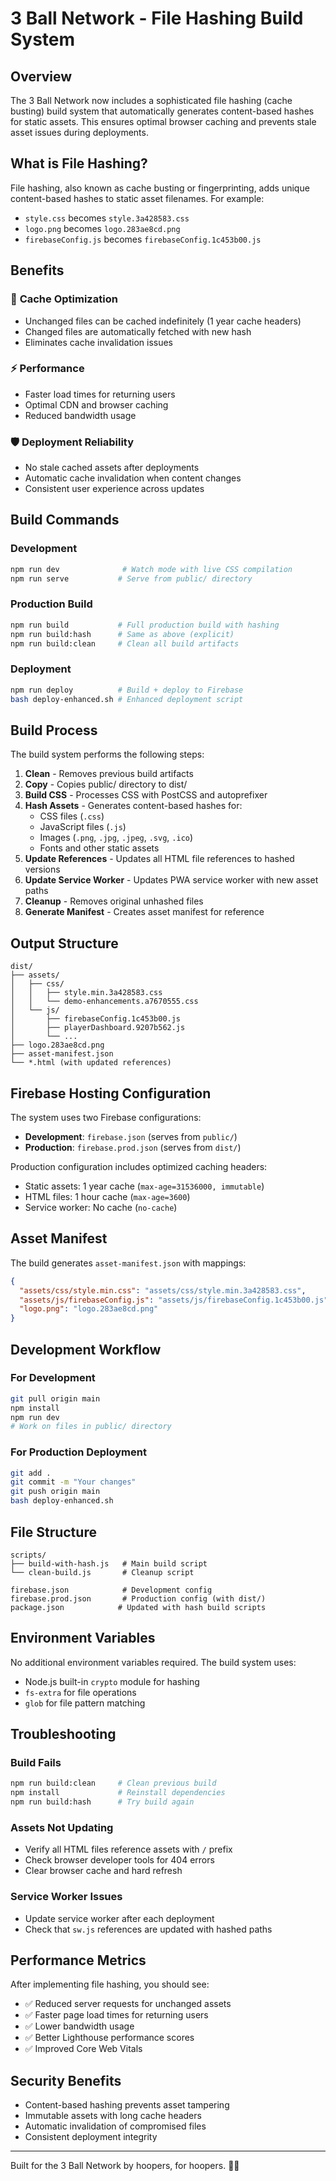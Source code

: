 # 3 Ball Network - File Hashing Build System

## Overview

The 3 Ball Network now includes a sophisticated file hashing (cache busting) build system that automatically generates content-based hashes for static assets. This ensures optimal browser caching and prevents stale asset issues during deployments.

## What is File Hashing?

File hashing, also known as cache busting or fingerprinting, adds unique content-based hashes to static asset filenames. For example:

- `style.css` becomes `style.3a428583.css`
- `logo.png` becomes `logo.283ae8cd.png`
- `firebaseConfig.js` becomes `firebaseConfig.1c453b00.js`

## Benefits

### 🚀 **Cache Optimization**

- Unchanged files can be cached indefinitely (1 year cache headers)
- Changed files are automatically fetched with new hash
- Eliminates cache invalidation issues

### ⚡ **Performance**

- Faster load times for returning users
- Optimal CDN and browser caching
- Reduced bandwidth usage

### 🛡️ **Deployment Reliability**

- No stale cached assets after deployments
- Automatic cache invalidation when content changes
- Consistent user experience across updates

## Build Commands

### Development

```bash
npm run dev              # Watch mode with live CSS compilation
npm run serve           # Serve from public/ directory
```

### Production Build

```bash
npm run build           # Full production build with hashing
npm run build:hash      # Same as above (explicit)
npm run build:clean     # Clean all build artifacts
```

### Deployment

```bash
npm run deploy          # Build + deploy to Firebase
bash deploy-enhanced.sh # Enhanced deployment script
```

## Build Process

The build system performs the following steps:

1. **Clean** - Removes previous build artifacts
2. **Copy** - Copies public/ directory to dist/
3. **Build CSS** - Processes CSS with PostCSS and autoprefixer
4. **Hash Assets** - Generates content-based hashes for:
   - CSS files (`.css`)
   - JavaScript files (`.js`)
   - Images (`.png`, `.jpg`, `.jpeg`, `.svg`, `.ico`)
   - Fonts and other static assets
5. **Update References** - Updates all HTML file references to hashed versions
6. **Update Service Worker** - Updates PWA service worker with new asset paths
7. **Cleanup** - Removes original unhashed files
8. **Generate Manifest** - Creates asset manifest for reference

## Output Structure

```
dist/
├── assets/
│   ├── css/
│   │   ├── style.min.3a428583.css
│   │   └── demo-enhancements.a7670555.css
│   └── js/
│       ├── firebaseConfig.1c453b00.js
│       ├── playerDashboard.9207b562.js
│       └── ...
├── logo.283ae8cd.png
├── asset-manifest.json
└── *.html (with updated references)
```

## Firebase Hosting Configuration

The system uses two Firebase configurations:

- **Development**: `firebase.json` (serves from `public/`)
- **Production**: `firebase.prod.json` (serves from `dist/`)

Production configuration includes optimized caching headers:

- Static assets: 1 year cache (`max-age=31536000, immutable`)
- HTML files: 1 hour cache (`max-age=3600`)
- Service worker: No cache (`no-cache`)

## Asset Manifest

The build generates `asset-manifest.json` with mappings:

```json
{
  "assets/css/style.min.css": "assets/css/style.min.3a428583.css",
  "assets/js/firebaseConfig.js": "assets/js/firebaseConfig.1c453b00.js",
  "logo.png": "logo.283ae8cd.png"
}
```

## Development Workflow

### For Development

```bash
git pull origin main
npm install
npm run dev
# Work on files in public/ directory
```

### For Production Deployment

```bash
git add .
git commit -m "Your changes"
git push origin main
bash deploy-enhanced.sh
```

## File Structure

```
scripts/
├── build-with-hash.js   # Main build script
└── clean-build.js       # Cleanup script

firebase.json            # Development config
firebase.prod.json       # Production config (with dist/)
package.json            # Updated with hash build scripts
```

## Environment Variables

No additional environment variables required. The build system uses:

- Node.js built-in `crypto` module for hashing
- `fs-extra` for file operations
- `glob` for file pattern matching

## Troubleshooting

### Build Fails

```bash
npm run build:clean     # Clean previous build
npm install             # Reinstall dependencies
npm run build:hash      # Try build again
```

### Assets Not Updating

- Verify all HTML files reference assets with `/` prefix
- Check browser developer tools for 404 errors
- Clear browser cache and hard refresh

### Service Worker Issues

- Update service worker after each deployment
- Check that `sw.js` references are updated with hashed paths

## Performance Metrics

After implementing file hashing, you should see:

- ✅ Reduced server requests for unchanged assets
- ✅ Faster page load times for returning users
- ✅ Lower bandwidth usage
- ✅ Better Lighthouse performance scores
- ✅ Improved Core Web Vitals

## Security Benefits

- Content-based hashing prevents asset tampering
- Immutable assets with long cache headers
- Automatic invalidation of compromised files
- Consistent deployment integrity

---

Built for the 3 Ball Network by hoopers, for hoopers. 🏀🚀
